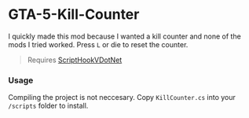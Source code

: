 # GTA-5-Kill-Counter
I quickly made this mod because I wanted a kill counter and none of the mods I tried worked. Press `L` or die to reset the counter.

> Requires [ScriptHookVDotNet](https://www.gta5-mods.com/tools/scripthookv-net)

### Usage
Compiling the project is not neccesary. Copy `KillCounter.cs` into your `/scripts` folder to install.
